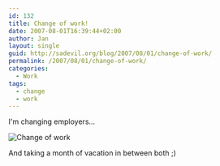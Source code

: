 ```yaml
---
id: 132
title: Change of work!
date: 2007-08-01T16:39:44+02:00
author: Jan
layout: single
guid: http://sadevil.org/blog/2007/08/01/change-of-work/
permalink: /2007/08/01/change-of-work/
categories:
  - Work
tags:
  - change
  - work
---
```

I'm changing employers...

![Change of work](http://tickers.TickerFactory.com/ezt/d/4;15;7/st/20071001/e/one+month+of+vacationtime/dt/6/k/0473/blk-event.png) 

And taking a month of vacation in between both ;)